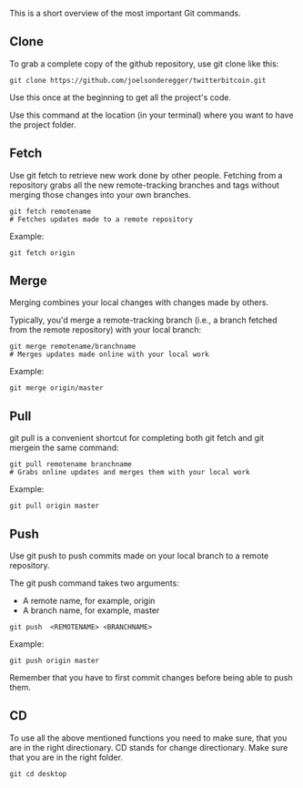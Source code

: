 This is a short overview of the most important Git commands.

## Clone

To grab a complete copy of the github repository, use git clone like this:

```
git clone https://github.com/joelsonderegger/twitterbitcoin.git
```

Use this once at the beginning to get all the project's code.

Use this command at the location (in your terminal) where you want to have the project folder.


## Fetch

Use git fetch to retrieve new work done by other people. Fetching from a repository grabs all the new remote-tracking branches and tags without merging those changes into your own branches.

```
git fetch remotename
# Fetches updates made to a remote repository
```

Example:
```
git fetch origin
```

## Merge

Merging combines your local changes with changes made by others.

Typically, you'd merge a remote-tracking branch (i.e., a branch fetched from the remote repository) with your local branch:

```
git merge remotename/branchname
# Merges updates made online with your local work
```

Example:
```
git merge origin/master
```

## Pull
git pull is a convenient shortcut for completing both git fetch and git mergein the same command:

```
git pull remotename branchname
# Grabs online updates and merges them with your local work
```

Example:
```
git pull origin master
```

## Push
Use git push to push commits made on your local branch to a remote repository.

The git push command takes two arguments:

- A remote name, for example, origin
- A branch name, for example, master

```
git push  <REMOTENAME> <BRANCHNAME>
```

Example:
```
git push origin master
```

Remember that you have to first commit changes before being able to push them.

## CD

To use all the above mentioned functions you need to make sure, that you are in the right directionary. CD stands for change directionary. Make sure that you are in the right folder.

```
git cd desktop
```
